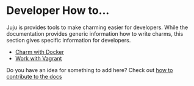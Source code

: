 # Developer How to...

Juju is provides tools to make charming easier for developers.  While the
documentation provides generic information how to write charms, this section
gives specific information for developers.

- [Charm with Docker](howto-charm-with-docker.html)
- [Work with Vagrant](howto-vagrant-workflow.html)

Do you have an idea for something to add here? Check out [how to contribute to
the docs](contributing.html)
